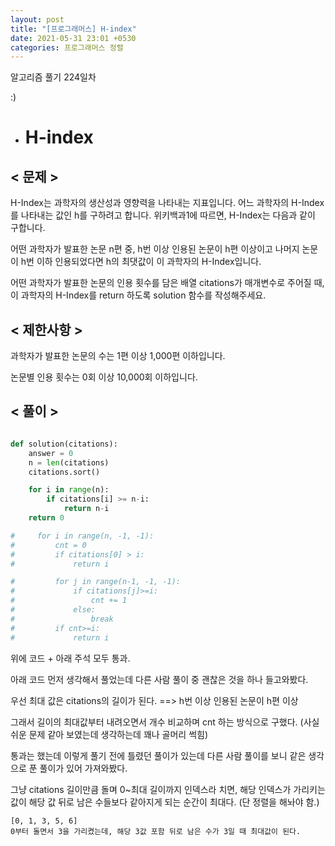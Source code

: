 ```yaml
---
layout: post
title: "[프로그래머스] H-index"
date: 2021-05-31 23:01 +0530
categories: 프로그래머스 정렬
---
```


알고리즘 풀기 224일차

:)

- # H-index
  >

## < 문제 >

H-Index는 과학자의 생산성과 영향력을 나타내는 지표입니다. 어느 과학자의 H-Index를 나타내는 값인 h를 구하려고 합니다. 위키백과1에 따르면, H-Index는 다음과 같이 구합니다.

어떤 과학자가 발표한 논문 n편 중, h번 이상 인용된 논문이 h편 이상이고 나머지 논문이 h번 이하 인용되었다면 h의 최댓값이 이 과학자의 H-Index입니다.

어떤 과학자가 발표한 논문의 인용 횟수를 담은 배열 citations가 매개변수로 주어질 때, 이 과학자의 H-Index를 return 하도록 solution 함수를 작성해주세요.

## < 제한사항 >

과학자가 발표한 논문의 수는 1편 이상 1,000편 이하입니다.

논문별 인용 횟수는 0회 이상 10,000회 이하입니다.

## < 풀이 >

```python

def solution(citations):
    answer = 0
    n = len(citations)
    citations.sort()

    for i in range(n):
        if citations[i] >= n-i:
            return n-i
    return 0

#     for i in range(n, -1, -1):
#         cnt = 0
#         if citations[0] > i:
#             return i

#         for j in range(n-1, -1, -1):
#             if citations[j]>=i:
#                 cnt += 1
#             else:
#                 break
#         if cnt>=i:
#             return i

```

위에 코드 + 아래 주석 모두 통과.

아래 코드 먼저 생각해서 풀었는데 다른 사람 풀이 중 괜찮은 것을 하나 들고와봤다.

우선 최대 값은 citations의 길이가 된다. ==> h번 이상 인용된 논문이 h편 이상

그래서 길이의 최대값부터 내려오면서 개수 비교하며 cnt 하는 방식으로 구했다. (사실 쉬운 문제 같아 보였는데 생각하는데 꽤나 골머리 썩힘)

통과는 했는데 이렇게 풀기 전에 틀렸던 풀이가 있는데 다른 사람 풀이를 보니 같은 생각으로 푼 풀이가 있어 가져와봤다.

그냥 citations 길이만큼 돌며 0~최대 길이까지 인덱스라 치면, 해당 인덱스가 가리키는 값이 해당 값 뒤로 남은 수들보다 같아지게 되는 순간이 최대다. (단 정렬을 해놔야 함.)

    [0, 1, 3, 5, 6]
    0부터 돌면서 3을 가리켰는데, 해당 3값 포함 뒤로 남은 수가 3일 때 최대값이 된다.
